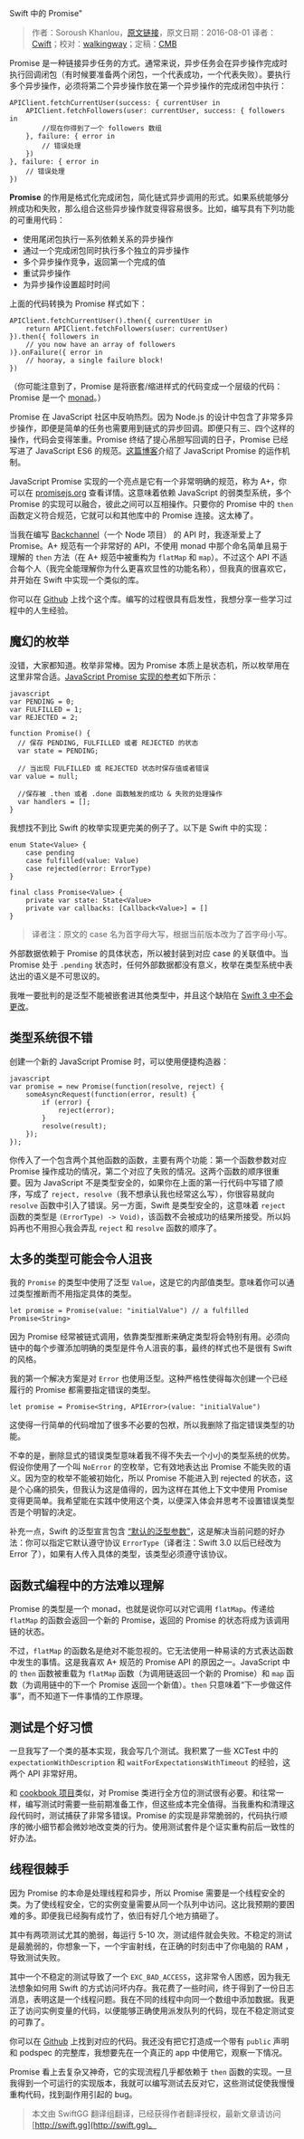 Swift 中的 Promise"

> 作者：Soroush Khanlou，[原文链接](http://khanlou.com/2016/08/promises-in-swift/)，原文日期：2016-08-01
> 译者：[Cwift](http://weibo.com/277195544)；校对：[walkingway](http://chengway.in/)；定稿：[CMB](https://github.com/chenmingbiao)
  









Promise 是一种链接异步任务的方式。通常来说，异步任务会在异步操作完成时执行回调闭包（有时候要准备两个闭包，一个代表成功，一个代表失败）。要执行多个异步操作，必须将第二个异步操作放在第一个异步操作的完成闭包中执行：

    
    APIClient.fetchCurrentUser(success: { currentUser in
    	APIClient.fetchFollowers(user: currentUser, success: { followers in
    		//现在你得到了一个 followers 数组
    	}, failure: { error in
    		// 错误处理
    	})
    }, failure: { error in
    	// 错误处理
    })

**Promise** 的作用是格式化完成闭包，简化链式异步调用的形式。如果系统能够分辨成功和失败，那么组合这些异步操作就变得容易很多。比如，编写具有下列功能的可重用代码：

* 使用尾闭包执行一系列依赖关系的异步操作
* 通过一个完成闭包同时执行多个独立的异步操作
* 多个异步操作竞争，返回第一个完成的值
* 重试异步操作
* 为异步操作设置超时时间



上面的代码转换为 Promise 样式如下：

    
    APIClient.fetchCurrentUser().then({ currentUser in
    	return APIClient.fetchFollowers(user: currentUser)
    }).then({ followers in
    	// you now have an array of followers
    )}.onFailure({ error in
    	// hooray, a single failure block!
    })

（你可能注意到了，Promise 是将嵌套/缩进样式的代码变成一个层级的代码：Promise 是一个 [monad](http://khanlou.com/2015/09/what-the-heck-is-a-monad/)。）

Promise 在 JavaScript 社区中反响热烈。因为 Node.js 的设计中包含了非常多异步操作，即便是简单的任务也需要用到链式的异步回调。即便只有三、四个这样的操作，代码会变得笨重。Promise 终结了提心吊胆写回调的日子，Promise 已经写进了 JavaScript ES6 的规范。[这篇博客](http://www.mattgreer.org/articles/promises-in-wicked-detail/)介绍了 JavaScript Promise 的运作机制。

JavaScript Promise 实现的一个亮点是它有一个非常明确的规范，称为 A+，你可以在 [promisejs.org](https://www.promisejs.org) 查看详情。这意味着依赖 JavaScript 的弱类型系统，多个 Promise 的实现可以融合，彼此之间可以互相操作。只要你的 Promise 中的 `then` 函数定义符合规范，它就可以和其他库中的 Promise 连接。这太棒了。

当我在编写 [Backchannel](https://backchannel.io)（一个 Node 项目） 的 API 时，我逐渐爱上了 Promise。A+ 规范有一个非常好的 API，不使用 monad 中那个命名简单且易于理解的 `then` 方法（在  A+ 规范中被重构为 `flatMap` 和 `map`）。不过这个 API 不适合每个人（我完全能理解你为什么更喜欢显性的功能名称），但我真的很喜欢它，并开始在 Swift 中实现一个类似的库。

你可以在 [Github](https://github.com/khanlou/Promise) 上找个这个库。编写的过程很具有启发性，我想分享一些学习过程中的人生经验。

## 魔幻的枚举

没错，大家都知道。枚举非常棒。因为 Promise 本质上是状态机，所以枚举用在这里非常合适。[JavaScript Promise 实现的参考](https://www.promisejs.org/implementing/)如下所示：

    javascript
    var PENDING = 0;
    var FULFILLED = 1;
    var REJECTED = 2;
    
    function Promise() {
      // 保存 PENDING, FULFILLED 或者 REJECTED 的状态
      var state = PENDING;
    
      // 当出现 FULFILLED 或 REJECTED 状态时保存值或者错误
    var value = null;
    
      //保存被 .then 或者 .done 函数触发的成功 & 失败的处理操作
      var handlers = [];
    }

我想找不到比 Swift 的枚举实现更完美的例子了。以下是 Swift 中的实现：

    
    enum State<Value> {
        case pending
        case fulfilled(value: Value)
        case rejected(error: ErrorType)
    }
    
    final class Promise<Value> {    
        private var state: State<Value>
        private var callbacks: [Callback<Value>] = []
    }

> 译者注：原文的 case 名为首字母大写，根据当前版本改为了首字母小写。

外部数据依赖于 Promise 的具体状态，所以被封装到对应 case 的关联值中。当 Promise 处于 `.pending` 状态时，任何外部数据都没有意义，枚举在类型系统中表达出的语义是不可思议的。

我唯一要批判的是泛型不能被嵌套进其他类型中，并且这个缺陷在 [Swift 3 中不会更改](https://bugs.swift.org/browse/SR-985)。

## 类型系统很不错

创建一个新的 JavaScript Promise 时，可以使用便捷构造器：

    javascript
    var promise = new Promise(function(resolve, reject) {
    	someAsyncRequest(function(error, result) {
    		if (error) {
    			reject(error);
    		}
    		resolve(result);
    	});
    });

你传入了一个包含两个其他函数的函数，主要有两个功能：第一个函数参数对应 Promise 操作成功的情况，第二个对应了失败的情况。这两个函数的顺序很重要。因为 JavaScript 不是类型安全的，如果你在上面的第一行代码中写错了顺序，写成了 `reject, resolve`（我不想承认我也经常这么写），你很容易就向 `resolve` 函数中引入了错误。另一方面，Swift 是类型安全的，这意味着 `reject` 函数的类型是 `(ErrorType) -> Void)`，该函数不会被成功的结果所接受。所以妈妈再也不用担心我会弄乱 `reject` 和 `resolve` 函数的顺序了。

## 太多的类型可能会令人沮丧

我的 `Promise` 的类型中使用了泛型 `Value`，这是它的内部值类型。意味着你可以通过类型推断而不用指定具体的类型。

    
    let promise = Promise(value: "initialValue") // a fulfilled Promise<String>

因为 Promise 经常被链式调用，依靠类型推断来确定类型将会特别有用。必须向链中的每个步骤添加明确的类型是件令人沮丧的事，最终的样式也不是很有 Swift 的风格。

我的第一个解决方案是对 `Error` 也使用泛型。这种严格性使得每次创建一个已经履行的 Promise 都需要指定错误的类型。

    
    let promise = Promise<String, APIError>(value: "initialValue")

这使得一行简单的代码增加了很多不必要的包袱，所以我删除了指定错误类型的功能。

不幸的是，删除显式的错误类型意味着我不得不失去一个小小的类型系统的优势。假设你使用了一个叫 `NoError` 的空枚举，它有效地表达出 Promise 不能失败的语义。因为空的枚举不能被初始化，所以 Promise 不能进入到 rejected 的状态，这是个心痛的损失，但我认为这是值得的，因为这样在其他上下文中使用 Promise 变得更简单。我希望能在实践中使用这个类，以便深入体会并思考不设置错误类型否是个明智的决定。

补充一点，Swift 的泛型宣言包含 [“默认的泛型参数”](https://github.com/apple/swift/blob/c39da37525255d3bc141038ff567b4aca57d316e/docs/GenericsManifesto.md#default-generic-arguments)，这是解决当前问题的好办法：你可以指定它默认遵守协议 `ErrorType`（译者注：Swift 3.0 以后已经改为 Error 了），如果有人传入具体的类型，该类型必须遵守该协议。

## 函数式编程中的方法难以理解

Promise 的类型是一个 monad，也就是说你可以对它调用 `flatMap`。传递给 `flatMap` 的函数会返回一个新的 Promise，返回的 Promise 的状态将成为该调用链的状态。

不过，`flatMap` 的函数名是绝对不能忽视的。它无法使用一种易读的方式表达函数中发生的事情。这是我喜欢 A+ 规范的 Promise API 的原因之一。JavaScript 中的 `then` 函数被重载为 `flatMap` 函数（为调用链返回一个新的 Promise）和 `map` 函数（为调用链中的下一个 Promise 返回一个新值）。`then` 只意味着“下一步做这件事”，而不知道下一件事情的工作原理。

## 测试是个好习惯

一旦我写了一个类的基本实现，我会写几个测试。我积累了一些 XCTest 中的 `expectationWithDescription` 和 `waitForExpectationsWithTimeout` 的经验，这两个 API 非常好用。

和 [cookbook 项目](http://khanlou.com/2016/04/horse_cookbooks/)类似，对 Promise 类进行全方位的测试很有必要。和往常一样，编写测试时需要一些前期准备工作，但这些成本完全值得。当我重构和清理这段代码时，测试捕获了非常多错误。Promise 的实现是非常脆弱的，代码执行顺序的微小细节都会微妙地改变类的行为。使用测试套件是个证实重构前后一致性的好办法。

## 线程很棘手

因为 Promise 的本命是处理线程和异步，所以 Promise 需要是一个线程安全的类。为了使线程安全，它的实例变量需要从同一个队列中访问。这比我预期的要困难的多。即便我已经胸有成竹了，依旧有好几个地方搞砸了。

其中有两项测试尤其的脆弱，每运行 5-10 次，测试组件就会失败。不稳定的测试是最脆弱的，你想象一下，一个宇宙射线，在正确的时刻击中了你电脑的 RAM ，导致测试失败。

其中一个不稳定的测试导致了一个 `EXC_BAD_ACCESS`，这非常令人困惑，因为我无法想象如何用 Swift 的方式访问坏内存。我花费了一些时间，终于得到了一份日志消息，表明这是一个线程问题。我在不同的线程中向同一个数组中添加数据。我更正了访问实例变量的代码，以便能够正确使用派发队列的代码，现在不稳定测试变的可靠了。

你可以在 [Github](https://github.com/khanlou/Promise) 上找到对应的代码。我还没有把它打造成一个带有 `public` 声明和 podspec 的完整库，我想要先在一个真正的 app 中使用它，观察一下情况。

Promise 看上去复杂又神奇，它的实现流程几乎都依赖于 `then` 函数的实现。一旦我得到一个可运行的实现版本，我就可以编写测试去反对它，这些测试促使我慢慢重构代码，找到副作用引起的 bug。


> 本文由 SwiftGG 翻译组翻译，已经获得作者翻译授权，最新文章请访问 [http://swift.gg](http://swift.gg)。